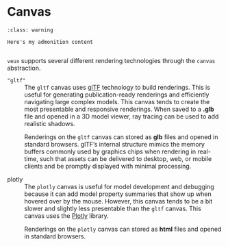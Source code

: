 
```{currentmodule} veux
```

# Canvas


```{admonition} Here's my title
:class: warning

Here's my admonition content
```


```{autofunction} create_canvas
```


`veux` supports several different rendering technologies through the `canvas` abstraction.

<dl>

<dt><code>"gltf"</code></dt><dd>
The <code>gltf</code> canvas uses <a href="https://www.khronos.org/gltf/">glTF</a> technology to build renderings. This is useful for generating publication-ready renderings and efficiently navigating large complex models. This canvas tends to create the most presentable and responsive renderings. When
saved to a <b>.glb</b> file and opened in a 3D model viewer, ray tracing can be used to 
add realistic shadows.

Renderings on the <code>gltf</code> canvas can stored as <b>glb</b> files and opened in standard browsers.
glTF’s internal structure mimics the memory buffers commonly used by graphics chips when rendering in real-time, such that assets can be delivered to desktop, web, or mobile clients and be promptly displayed with minimal processing.
</dd>

<dt>plotly</dt><dd>
The <code>plotly</code> canvas is useful for model development and debugging because it can add model property summaries that show up when hovered over by the mouse. 
However, this canvas tends to be a bit slower and slightly less presentable than the <code>gltf</code> canvas. 
This canvas uses the <a href="https://plotly.com/">Plotly</a> library.

Renderings on the <code>plotly</code> canvas can stored as <b>html</b> files and opened in standard browsers.
</dd>
</dl>
